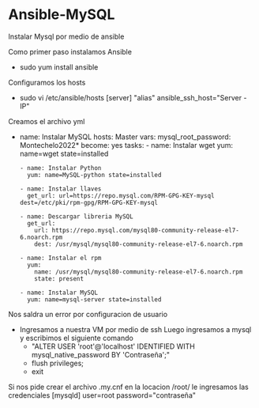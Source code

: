 # Ansible-MySQL
Instalar Mysql por medio de ansible

Como primer paso instalamos Ansible
- sudo yum install ansible

Configuramos los hosts
- sudo vi /etc/ansible/hosts
		[server]
		"alias" ansible_ssh_host="Server - IP"
		
Creamos el archivo yml 


- name: Instalar MySQL
  hosts: Master
  vars: 
    mysql_root_password: Montechelo2022*
  become: yes
  tasks:
      - name: Instalar wget
        yum: name=wget state=installed

      - name: Instalar Python
        yum: name=MySQL-python state=installed

      - name: Instalar llaves
        get_url: url=https://repo.mysql.com/RPM-GPG-KEY-mysql dest=/etc/pki/rpm-gpg/RPM-GPG-KEY-mysql

      - name: Descargar libreria MySQL
        get_url: 
          url: https://repo.mysql.com/mysql80-community-release-el7-6.noarch.rpm 
          dest: /usr/mysql/mysql80-community-release-el7-6.noarch.rpm

      - name: Instalar el rpm
        yum: 
          name: /usr/mysql/mysql80-community-release-el7-6.noarch.rpm 
          state: present

      - name: Instalar MySQL
        yum: name=mysql-server state=installed
				
Nos saldra un error por configuracion de usuario
- Ingresamos a nuestra VM por medio de ssh
	Luego ingresamos a mysql y escribimos el siguiente comando
	- "ALTER USER 'root'@'localhost' IDENTIFIED WITH mysql_native_password BY 'Contraseña';"
	- flush privileges;
	- exit

Si nos pide crear el archivo .my.cnf en la locacion /root/ le ingresamos las credenciales
  [mysqld]
	user=root
	password="contraseña"
